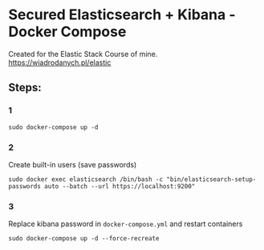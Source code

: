 # Secured Elasticsearch + Kibana - Docker Compose

Created for the Elastic Stack Course of mine.
https://wiadrodanych.pl/elastic

## Steps:
### 1
```
sudo docker-compose up -d
```
### 2
Create built-in users (save passwords)
```
sudo docker exec elasticsearch /bin/bash -c "bin/elasticsearch-setup-passwords auto --batch --url https://localhost:9200"
```
### 3
Replace kibana password in `docker-compose.yml` and restart containers
```
sudo docker-compose up -d --force-recreate
```
